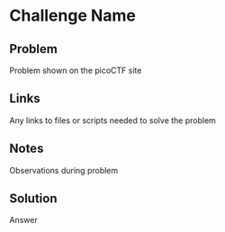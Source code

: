 # Challenge Name
## Problem
Problem shown on the picoCTF site

## Links
Any links to files or scripts needed to solve the problem

## Notes
Observations during problem

## Solution
Answer